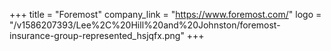 +++
title = "Foremost"
company_link = "https://www.foremost.com/"
logo = "/v1586207393/Lee%2C%20Hill%20and%20Johnston/foremost-insurance-group-represented_hsjqfx.png"
+++